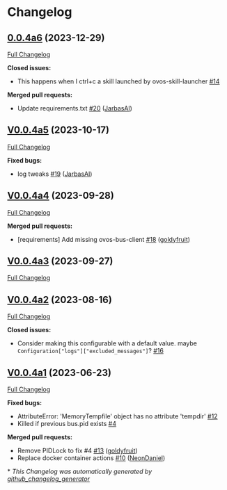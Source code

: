 # Changelog

## [0.0.4a6](https://github.com/OpenVoiceOS/ovos-messagebus/tree/0.0.4a6) (2023-12-29)

[Full Changelog](https://github.com/OpenVoiceOS/ovos-messagebus/compare/V0.0.4a5...0.0.4a6)

**Closed issues:**

- This happens when I ctrl+c a skill launched by ovos-skill-launcher [\#14](https://github.com/OpenVoiceOS/ovos-messagebus/issues/14)

**Merged pull requests:**

- Update requirements.txt [\#20](https://github.com/OpenVoiceOS/ovos-messagebus/pull/20) ([JarbasAl](https://github.com/JarbasAl))

## [V0.0.4a5](https://github.com/OpenVoiceOS/ovos-messagebus/tree/V0.0.4a5) (2023-10-17)

[Full Changelog](https://github.com/OpenVoiceOS/ovos-messagebus/compare/V0.0.4a4...V0.0.4a5)

**Fixed bugs:**

- log tweaks [\#19](https://github.com/OpenVoiceOS/ovos-messagebus/pull/19) ([JarbasAl](https://github.com/JarbasAl))

## [V0.0.4a4](https://github.com/OpenVoiceOS/ovos-messagebus/tree/V0.0.4a4) (2023-09-28)

[Full Changelog](https://github.com/OpenVoiceOS/ovos-messagebus/compare/V0.0.4a3...V0.0.4a4)

**Merged pull requests:**

- \[requirements\] Add missing ovos-bus-client [\#18](https://github.com/OpenVoiceOS/ovos-messagebus/pull/18) ([goldyfruit](https://github.com/goldyfruit))

## [V0.0.4a3](https://github.com/OpenVoiceOS/ovos-messagebus/tree/V0.0.4a3) (2023-09-27)

[Full Changelog](https://github.com/OpenVoiceOS/ovos-messagebus/compare/V0.0.4a2...V0.0.4a3)

## [V0.0.4a2](https://github.com/OpenVoiceOS/ovos-messagebus/tree/V0.0.4a2) (2023-08-16)

[Full Changelog](https://github.com/OpenVoiceOS/ovos-messagebus/compare/V0.0.4a1...V0.0.4a2)

**Closed issues:**

- Consider making this configurable with a default value.  maybe `Configuration["logs"]["excluded_messages"]`? [\#16](https://github.com/OpenVoiceOS/ovos-messagebus/issues/16)

## [V0.0.4a1](https://github.com/OpenVoiceOS/ovos-messagebus/tree/V0.0.4a1) (2023-06-23)

[Full Changelog](https://github.com/OpenVoiceOS/ovos-messagebus/compare/V0.0.3...V0.0.4a1)

**Fixed bugs:**

- AttributeError: 'MemoryTempfile' object has no attribute 'tempdir' [\#12](https://github.com/OpenVoiceOS/ovos-messagebus/issues/12)
- Killed if previous bus.pid exists [\#4](https://github.com/OpenVoiceOS/ovos-messagebus/issues/4)

**Merged pull requests:**

- Remove PIDLock to fix \#4 [\#13](https://github.com/OpenVoiceOS/ovos-messagebus/pull/13) ([goldyfruit](https://github.com/goldyfruit))
- Replace docker container actions [\#10](https://github.com/OpenVoiceOS/ovos-messagebus/pull/10) ([NeonDaniel](https://github.com/NeonDaniel))



\* *This Changelog was automatically generated by [github_changelog_generator](https://github.com/github-changelog-generator/github-changelog-generator)*
